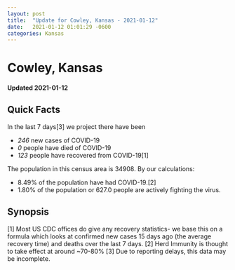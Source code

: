 ```yaml
---
layout: post
title:  "Update for Cowley, Kansas - 2021-01-12"
date:   2021-01-12 01:01:29 -0600
categories: Kansas
---
```


# Cowley, Kansas
#### Updated 2021-01-12

## Quick Facts

In the last 7 days[3] we project there have been
- *246* new cases of COVID-19
- *0* people have died of COVID-19
- *123* people have recovered from COVID-19[1]

The population in this census area is 34908. By our calculations:
- 8.49% of the population have had COVID-19.[2]
- 1.80% of the population or 627.0 people are actively fighting the virus.

## Synopsis




[1] Most US CDC offices do give any recovery statistics- we base this on a formula which looks at confirmed new cases
15 days ago (the average recovery time) and deaths over the last 7 days.
[2] Herd Immunity is thought to take effect at around ~70-80%
[3] Due to reporting delays, this data may be incomplete. 
    